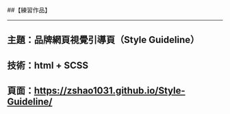 ##【練習作品】
***
## 主題：品牌網頁視覺引導頁（Style Guideline）
## 技術：html + SCSS
## 頁面：<https://zshao1031.github.io/Style-Guideline/>



